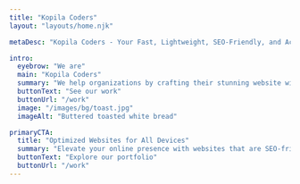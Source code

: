 ```yaml
---
title: "Kopila Coders"
layout: "layouts/home.njk"

metaDesc: "Kopila Coders - Your Fast, Lightweight, SEO-Friendly, and Accessible Web Design Partner in Nepal. Craft your dream website with our talented young developers."

intro:
  eyebrow: "We are"
  main: "Kopila Coders"
  summary: "We help organizations by crafting their stunning website with our team of talented creatives."
  buttonText: "See our work"
  buttonUrl: "/work"
  image: "/images/bg/toast.jpg"
  imageAlt: "Buttered toasted white bread"

primaryCTA:
  title: "Optimized Websites for All Devices"
  summary: "Elevate your online presence with websites that are SEO-friendly and accessible to everyone, on any device."
  buttonText: "Explore our portfolio"
  buttonUrl: "/work"
---
```

